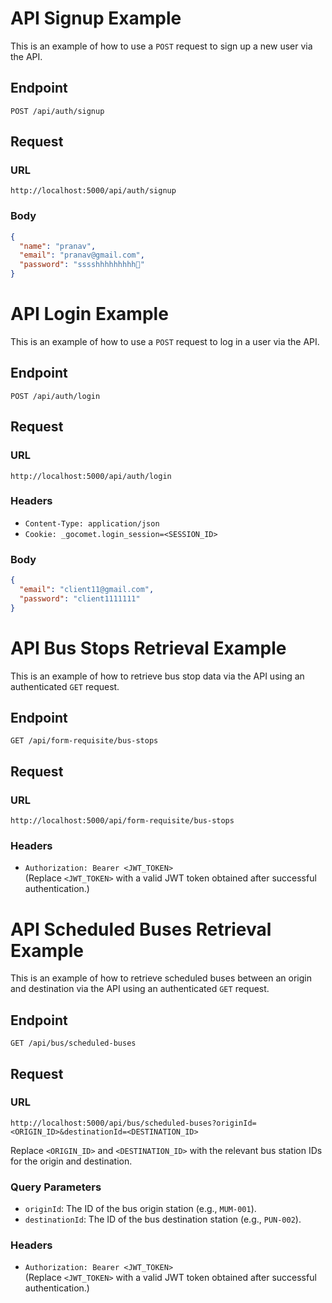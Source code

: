 # API Signup Example

This is an example of how to use a `POST` request to sign up a new user via the API.

## Endpoint
`POST /api/auth/signup`

## Request

### URL
`http://localhost:5000/api/auth/signup`

### Body
```json
{
  "name": "pranav",
  "email": "pranav@gmail.com",
  "password": "sssshhhhhhhhh🤫"
}
```

# API Login Example

This is an example of how to use a `POST` request to log in a user via the API.

## Endpoint
`POST /api/auth/login`

## Request

### URL
`http://localhost:5000/api/auth/login`

### Headers
- `Content-Type: application/json`
- `Cookie: _gocomet.login_session=<SESSION_ID>`

### Body
```json
{
  "email": "client11@gmail.com",
  "password": "client1111111"
}
```

# API Bus Stops Retrieval Example

This is an example of how to retrieve bus stop data via the API using an authenticated `GET` request.

## Endpoint
`GET /api/form-requisite/bus-stops`

## Request

### URL
`http://localhost:5000/api/form-requisite/bus-stops`

### Headers
- `Authorization: Bearer <JWT_TOKEN>`  
  (Replace `<JWT_TOKEN>` with a valid JWT token obtained after successful authentication.)


# API Scheduled Buses Retrieval Example

This is an example of how to retrieve scheduled buses between an origin and destination via the API using an authenticated `GET` request.

## Endpoint
`GET /api/bus/scheduled-buses`

## Request

### URL
`http://localhost:5000/api/bus/scheduled-buses?originId=<ORIGIN_ID>&destinationId=<DESTINATION_ID>`

Replace `<ORIGIN_ID>` and `<DESTINATION_ID>` with the relevant bus station IDs for the origin and destination.

### Query Parameters
- `originId`: The ID of the bus origin station (e.g., `MUM-001`).
- `destinationId`: The ID of the bus destination station (e.g., `PUN-002`).

### Headers
- `Authorization: Bearer <JWT_TOKEN>`  
  (Replace `<JWT_TOKEN>` with a valid JWT token obtained after successful authentication.)
